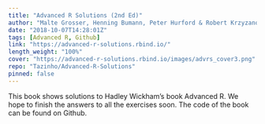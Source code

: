 ```yaml
---
title: "Advanced R Solutions (2nd Ed)"
author: "Malte Grosser, Henning Bumann, Peter Hurford & Robert Krzyzanowski"
date: "2018-10-07T14:28:01Z"
tags: [Advanced R, Github]
link: "https://advanced-r-solutions.rbind.io/"
length_weight: "100%"
cover: "https://advanced-r-solutions.rbind.io/images/advrs_cover3.png"
repo: "Tazinho/Advanced-R-Solutions"
pinned: false
---
```


This book shows solutions to Hadley Wickham’s book Advanced R. We hope to finish the answers to all the exercises soon. The code of the book can be found on Github.

